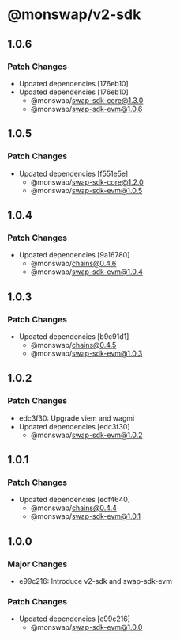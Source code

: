 # @monswap/v2-sdk

## 1.0.6

### Patch Changes

- Updated dependencies [176eb10]
- Updated dependencies [176eb10]
  - @monswap/swap-sdk-core@1.3.0
  - @monswap/swap-sdk-evm@1.0.6

## 1.0.5

### Patch Changes

- Updated dependencies [f551e5e]
  - @monswap/swap-sdk-core@1.2.0
  - @monswap/swap-sdk-evm@1.0.5

## 1.0.4

### Patch Changes

- Updated dependencies [9a16780]
  - @monswap/chains@0.4.6
  - @monswap/swap-sdk-evm@1.0.4

## 1.0.3

### Patch Changes

- Updated dependencies [b9c91d1]
  - @monswap/chains@0.4.5
  - @monswap/swap-sdk-evm@1.0.3

## 1.0.2

### Patch Changes

- edc3f30: Upgrade viem and wagmi
- Updated dependencies [edc3f30]
  - @monswap/swap-sdk-evm@1.0.2

## 1.0.1

### Patch Changes

- Updated dependencies [edf4640]
  - @monswap/chains@0.4.4
  - @monswap/swap-sdk-evm@1.0.1

## 1.0.0

### Major Changes

- e99c216: Introduce v2-sdk and swap-sdk-evm

### Patch Changes

- Updated dependencies [e99c216]
  - @monswap/swap-sdk-evm@1.0.0
